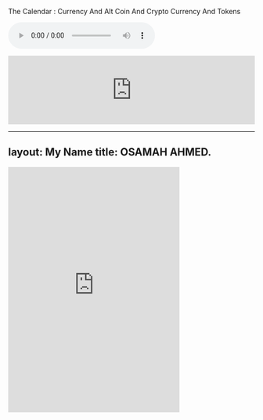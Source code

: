 The Calendar :
Currency And Alt Coin And Crypto Currency And Tokens

<audio src="https://github.com/thecode3/TradeAndTalk/blob/main/TradeAndTalk%20Photos/TradeAndTalk%20Main.jpg?raw=true" controls preload></audio>

<iframe frameborder="0" width="100%" height="140" src="https://www.mql5.com/en/signals/widget/signal/57tg?t=16755C"></iframe>



---
layout: My Name
title: OSAMAH AHMED.
---

<iframe src="https://discord.com/widget?id=816235280817717259&theme=dark" width="350" height="500" allowtransparency="true" frameborder="0" sandbox="allow-popups allow-popups-to-escape-sandbox allow-same-origin allow-scripts"></iframe>
